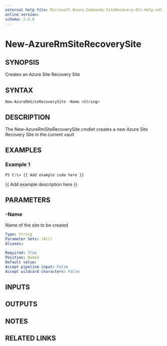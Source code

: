 ```yaml
---
external help file: Microsoft.Azure.Commands.SiteRecovery.dll-Help.xml
online version: 
schema: 2.0.0
---
```


# New-AzureRmSiteRecoverySite
## SYNOPSIS
Creates an Azure Site Recovery Site

## SYNTAX

```
New-AzureRmSiteRecoverySite -Name <String>
```

## DESCRIPTION
The New-AzureRmSiteRecoverySite cmdlet creates a new Azure Site Recovery Site in the current vault

## EXAMPLES

### Example 1
```
PS C:\> {{ Add example code here }}
```

{{ Add example description here }}

## PARAMETERS

### -Name
Name of the site to be created

```yaml
Type: String
Parameter Sets: (All)
Aliases: 

Required: True
Position: Named
Default value: 
Accept pipeline input: False
Accept wildcard characters: False
```

## INPUTS

## OUTPUTS

## NOTES

## RELATED LINKS

